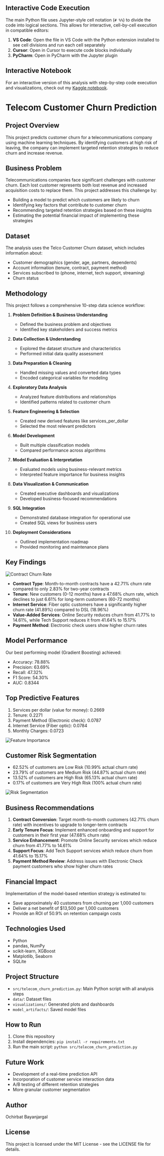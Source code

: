 ## Interactive Code Execution

The main Python file uses Jupyter-style cell notation (`# %%`) to divide the code into logical sections. This allows for interactive, cell-by-cell execution in compatible editors:

1. **VS Code**: Open the file in VS Code with the Python extension installed to see cell divisions and run each cell separately
2. **Cursor**: Open in Cursor to execute code blocks individually 
3. **PyCharm**: Open in PyCharm with the Jupyter plugin

## Interactive Notebook

For an interactive version of this analysis with step-by-step code execution and visualizations, check out my [Kaggle notebook](https://www.kaggle.com/code/ochirbatbayanjargal/telecom-customer-churn-prediction).

# Telecom Customer Churn Prediction

## Project Overview
This project predicts customer churn for a telecommunications company using machine learning techniques. By identifying customers at high risk of leaving, the company can implement targeted retention strategies to reduce churn and increase revenue.

## Business Problem
Telecommunications companies face significant challenges with customer churn. Each lost customer represents both lost revenue and increased acquisition costs to replace them. This project addresses this challenge by:

- Building a model to predict which customers are likely to churn
- Identifying key factors that contribute to customer churn
- Recommending targeted retention strategies based on these insights
- Estimating the potential financial impact of implementing these strategies

## Dataset
The analysis uses the Telco Customer Churn dataset, which includes information about:
- Customer demographics (gender, age, partners, dependents)
- Account information (tenure, contract, payment method)
- Services subscribed to (phone, internet, tech support, streaming)
- Churn status

## Methodology
This project follows a comprehensive 10-step data science workflow:

1. **Problem Definition & Business Understanding**
   - Defined the business problem and objectives
   - Identified key stakeholders and success metrics

2. **Data Collection & Understanding**
   - Explored the dataset structure and characteristics
   - Performed initial data quality assessment

3. **Data Preparation & Cleaning**
   - Handled missing values and converted data types
   - Encoded categorical variables for modeling

4. **Exploratory Data Analysis**
   - Analyzed feature distributions and relationships
   - Identified patterns related to customer churn

5. **Feature Engineering & Selection**
   - Created new derived features like services_per_dollar
   - Selected the most relevant predictors

6. **Model Development**
   - Built multiple classification models
   - Compared performance across algorithms

7. **Model Evaluation & Interpretation**
   - Evaluated models using business-relevant metrics
   - Interpreted feature importance for business insights

8. **Data Visualization & Communication**
   - Created executive dashboards and visualizations
   - Developed business-focused recommendations

9. **SQL Integration**
   - Demonstrated database integration for operational use
   - Created SQL views for business users

10. **Deployment Considerations**
    - Outlined implementation roadmap
    - Provided monitoring and maintenance plans

## Key Findings

![Contract Churn Rate](visualizations/churn_rate_by_contract_type.png)

- **Contract Type**: Month-to-month contracts have a 42.71% churn rate compared to only 2.83% for two-year contracts
- **Tenure**: New customers (0-12 months) have a 47.68% churn rate, which declines to just 6.61% for long-term customers (60-72 months)
- **Internet Service**: Fiber optic customers have a significantly higher churn rate (41.89%) compared to DSL (18.96%)
- **Value-Added Services**: Online Security reduces churn from 41.77% to 14.61%, while Tech Support reduces it from 41.64% to 15.17%
- **Payment Method**: Electronic check users show higher churn rates

## Model Performance
Our best performing model (Gradient Boosting) achieved:
- Accuracy: 78.88%
- Precision: 63.69%
- Recall: 47.32%
- F1 Score: 54.30%
- AUC: 0.8344

## Top Predictive Features
1. Services per dollar (value for money): 0.2669
2. Tenure: 0.2271
3. Payment Method (Electronic check): 0.0787
4. Internet Service (Fiber optic): 0.0784
5. Monthly Charges: 0.0723

![Feature Importance](visualizations/top15_features_importance.png)

## Customer Risk Segmentation
- 62.52% of customers are Low Risk (10.99% actual churn rate)
- 23.79% of customers are Medium Risk (44.87% actual churn rate)
- 13.52% of customers are High Risk (65.13% actual churn rate)
- 0.17% of customers are Very High Risk (100% actual churn rate)

![Risk Segmentation](visualizations/customer_count_by_risk_segment.png)

## Business Recommendations

1. **Contract Conversion**: Target month-to-month customers (42.71% churn rate) with incentives to upgrade to longer-term contracts
2. **Early Tenure Focus**: Implement enhanced onboarding and support for customers in their first year (47.68% churn rate)
3. **Service Enhancement**: Promote Online Security services which reduce churn from 41.77% to 14.61%
4. **Support Focus**: Add Tech Support services which reduce churn from 41.64% to 15.17%
5. **Payment Method Review**: Address issues with Electronic Check payment customers who show higher churn rates

## Financial Impact
Implementation of the model-based retention strategy is estimated to:
- Save approximately 40 customers from churning per 1,000 customers
- Deliver a net benefit of $13,500 per 1,000 customers
- Provide an ROI of 50.9% on retention campaign costs

## Technologies Used
- Python
- pandas, NumPy
- scikit-learn, XGBoost
- Matplotlib, Seaborn
- SQLite

## Project Structure
- `src/telecom_churn_prediction.py`: Main Python script with all analysis steps
- `data/`: Dataset files
- `visualizations/`: Generated plots and dashboards
- `model_artifacts/`: Saved model files

## How to Run
1. Clone this repository
2. Install dependencies: `pip install -r requirements.txt`
3. Run the main script: `python src/telecom_churn_prediction.py`

## Future Work
- Development of a real-time prediction API
- Incorporation of customer service interaction data
- A/B testing of different retention strategies
- More granular customer segmentation

## Author
Ochirbat Bayanjargal

## License
This project is licensed under the MIT License - see the LICENSE file for details.
